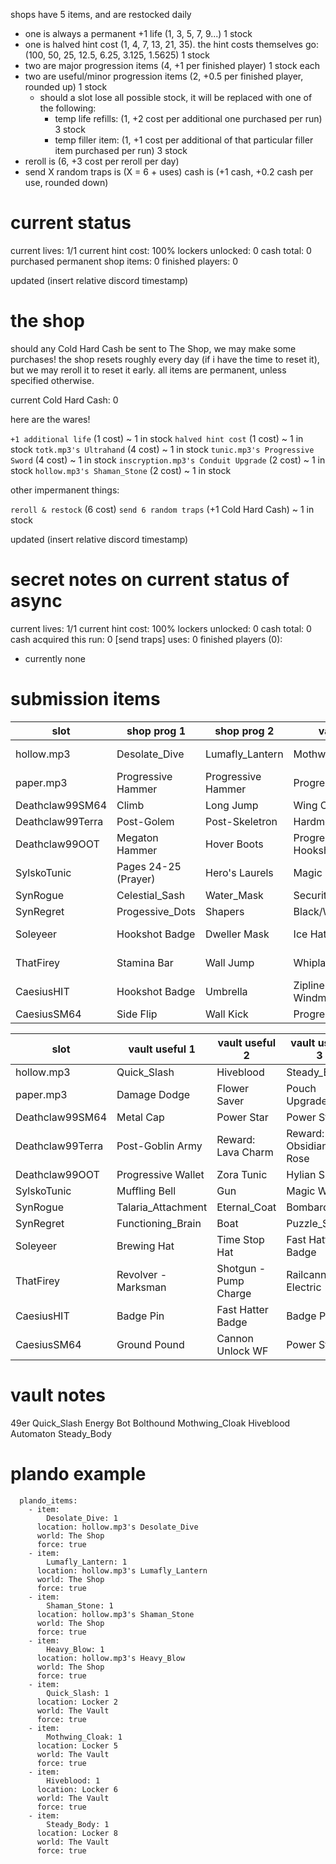 shops have 5 items, and are restocked daily
- one is always a permanent +1 life (1, 3, 5, 7, 9...) 1 stock
- one is halved hint cost (1, 4, 7, 13, 21, 35). the hint costs themselves go: (100, 50, 25, 12.5, 6.25, 3.125, 1.5625) 1 stock
- two are major progression items (4, +1 per finished player) 1 stock each
- two are useful/minor progression items (2, +0.5 per finished player, rounded up) 1 stock
  - should a slot lose all possible stock, it will be replaced with one of the following:
    - temp life refills: (1, +2 cost per additional one purchased per run) 3 stock
    - temp filler item: (1, +1 cost per additional of that particular filler item purchased per run) 3 stock
- reroll is (6, +3 cost per reroll per day)
- send X random traps is (X = 6 + uses) cash is (+1 cash, +0.2 cash per use, rounded down)

# current status

current lives: 1/1
current hint cost: 100%
lockers unlocked: 0
cash total: 0
purchased permanent shop items: 0
finished players: 0

updated (insert relative discord timestamp)

# the shop

should any Cold Hard Cash be sent to The Shop, we may make some purchases!
the shop resets roughly every day (if i have the time to reset it), but we may reroll it to reset it early.
all items are permanent, unless specified otherwise.

current Cold Hard Cash: 0

here are the wares!

`+1 additional life` (1 cost) ~ 1 in stock
`halved hint cost` (1 cost) ~ 1 in stock
`totk.mp3's Ultrahand` (4 cost) ~ 1 in stock
`tunic.mp3's Progressive Sword` (4 cost) ~ 1 in stock
`inscryption.mp3's Conduit Upgrade` (2 cost) ~ 1 in stock
`hollow.mp3's Shaman_Stone` (2 cost) ~ 1 in stock

other impermanent things:

`reroll & restock` (6 cost)
`send 6 random traps` (+1 Cold Hard Cash) ~ 1 in stock

updated (insert relative discord timestamp)

# secret notes on current status of async

current lives: 1/1
current hint cost: 100%
lockers unlocked: 0
cash total: 0
cash acquired this run: 0
[send traps] uses: 0
finished players (0):
- currently none

# submission items

| slot             | shop prog 1          | shop prog 2        | vault prog                         | filler                    | trap        |
| ---------------- | -------------------- | ------------------ | ---------------------------------- | ------------------------- | ----------- |
| hollow.mp3       | Desolate_Dive        | Lumafly_Lantern    | Mothwing_Cloak                     | Geo_Chest-Watcher_Knights |             |
| paper.mp3        | Progressive Hammer   | Progressive Hammer | Progressive Boots                  | Repel Gel                 |             |
| Deathclaw99SM64  | Climb                | Long Jump          | Wing Cap                           |                           |             |
| Deathclaw99Terra | Post-Golem           | Post-Skeletron     | Hardmode                           |                           |             |
| Deathclaw99OOT   | Megaton Hammer       | Hover Boots        | Progressive Hookshot               | Rupees (200)              |             |
| SylskoTunic      | Pages 24-25 (Prayer) | Hero's Laurels     | Magic Orb                          | Money x100                | Fool Trap   |
| SynRogue         | Celestial_Sash       | Water_Mask         | Security_Keycard_B                 |                           |             |
| SynRegret        | Progessive_Dots      | Shapers            | Black/White_Squares                | Speed_Boost               |             |
| Soleyeer         | Hookshot Badge       | Dweller Mask       | Ice Hat                            |                           | Laser Trap  |
| ThatFirey        | Stamina Bar          | Wall Jump          | Whiplash                           |                           | Hard Damage |
| CaesiusHIT       | Hookshot Badge       | Umbrella           | Zipline Unlock - The Windmill Path | 100 Pons                  | Baby Trap   |
| CaesiusSM64      | Side Flip            | Wall Kick          | Progressive Key                    | 1Up Mushroom              |             |


| slot             | vault useful 1      | vault useful 2        | vault useful 3        | shop useful 1                 | shop useful 2                  |
| ---------------- | ------------------- | --------------------- | --------------------- | ----------------------------- | ------------------------------ |
| hollow.mp3       | Quick_Slash         | Hiveblood             | Steady_Body           | Heavy_Blow                    | Shaman_Stone                   |
| paper.mp3        | Damage Dodge        | Flower Saver          | Pouch Upgrade         | Pouch Upgrade                 | P-Up D-Down                    |
| Deathclaw99SM64  | Metal Cap           | Power Star            | Power Star            | Power Star                    | Power Star                     |
| Deathclaw99Terra | Post-Goblin Army    | Reward: Lava Charm    | Reward: Obsidian Rose | Reward: Magic Quiver          | Reward: Lavaproof Fishing Line |
| Deathclaw99OOT   | Progressive Wallet  | Zora Tunic            | Hylian Shield         | Goron Tunic                   | Deku Shield                    |
| SylskoTunic      | Muffling Bell       | Gun                   | Magic Wand            | Anklet                        | Magic Dagger                   |
| SynRogue         | Talaria_Attachment  | Eternal_Coat          | Bombardment           | Eternal_Crown                 | Shattered_Orb                  |
| SynRegret        | Functioning_Brain   | Boat                  | Puzzle_Skip           | Puzzle_Skip                   | Puzzle_Skip                    |
| Soleyeer         | Brewing Hat         | Time Stop Hat         | Fast Hatter Badge     | Projectile Badge              | Sprint Hat                     |
| ThatFirey        | Revolver - Marksman | Shotgun - Pump Charge | Railcannon - Electric | Rocket Launcher - Freezeframe | Knuckleblaster                 |
| CaesiusHIT       | Badge Pin           | Fast Hatter Badge     | Badge Pin             | Item Magnet Badge             | Hover Badge                    |
| CaesiusSM64      | Ground Pound        | Cannon Unlock WF      | Power Star            | Cannon Unlock JRB             | Kick                           |

# vault notes

  49er
Quick_Slash
Energy Bot
Bolthound
  Mothwing_Cloak
Hiveblood
Automaton
Steady_Body

# plando example

```
  plando_items:
    - item:
        Desolate_Dive: 1
      location: hollow.mp3's Desolate_Dive
      world: The Shop
      force: true
    - item:
        Lumafly_Lantern: 1
      location: hollow.mp3's Lumafly_Lantern
      world: The Shop
      force: true
    - item:
        Shaman_Stone: 1
      location: hollow.mp3's Shaman_Stone
      world: The Shop
      force: true
    - item:
        Heavy_Blow: 1
      location: hollow.mp3's Heavy_Blow
      world: The Shop
      force: true
    - item:
        Quick_Slash: 1
      location: Locker 2
      world: The Vault
      force: true
    - item:
        Mothwing_Cloak: 1
      location: Locker 5
      world: The Vault
      force: true
    - item:
        Hiveblood: 1
      location: Locker 6
      world: The Vault
      force: true
    - item:
        Steady_Body: 1
      location: Locker 8
      world: The Vault
      force: true
```